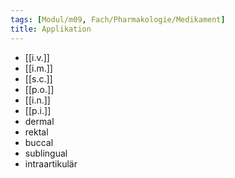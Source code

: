 ```yaml
---
tags: [Modul/m09, Fach/Pharmakologie/Medikament]
title: Applikation
---
```

- [[i.v.]]
- [[i.m.]]
- [[s.c.]]
- [[p.o.]]
- [[i.n.]]
- [[p.i.]]
- dermal
- rektal
- buccal
- sublingual
- intraartikulär